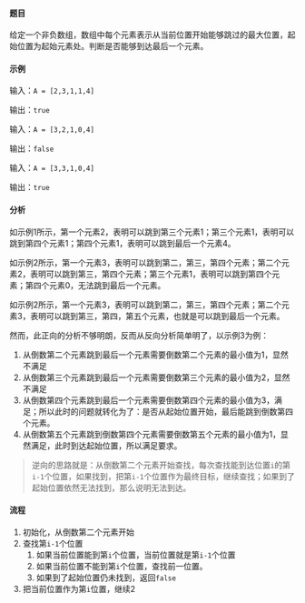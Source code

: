 #### 题目

给定一个非负数组，数组中每个元素表示从当前位置开始能够跳过的最大位置，起始位置为起始元素处。判断是否能够到达最后一个元素。

#### 示例

输入：`A = [2,3,1,1,4]`

输出：`true`

输入：`A = [3,2,1,0,4]`

输出：`false`

输入：`A = [3,3,1,0,4]`

输出：`true`

#### 分析

如示例1所示，第一个元素2，表明可以跳到第三个元素1；第三个元素1，表明可以跳到第四个元素1；第四个元素1，表明可以跳到最后一个元素4。

如示例2所示，第一个元素3，表明可以跳到第二，第三，第四个元素；第二个元素2，表明可以跳到第三，第四个元素；第三个元素1，表明可以跳到第四个元素；第四个元素0，无法跳到最后一个元素。

如示例2所示，第一个元素3，表明可以跳到第二，第三，第四个元素；第二个元素3，表明可以跳到第三，第四，第五个元素，也就是可以跳到最后一个元素。

然而，此正向的分析不够明朗，反而从反向分析简单明了，以示例3为例：

1. 从倒数第二个元素跳到最后一个元素需要倒数第二个元素的最小值为1，显然不满足
2. 从倒数第三个元素跳到最后一个元素需要倒数第三个元素的最小值为2，显然不满足
3. 从倒数第四个元素跳到最后一个元素需要倒数第四个元素的最小值为3，满足；所以此时的问题就转化为了：是否从起始位置开始，最后能跳到倒数第四个元素。
4. 从倒数第五个元素跳到倒数第四个元素需要倒数第五个元素的最小值为1，显然满足，此时到达起始位置，所以满足要求。

> 逆向的思路就是：从倒数第二个元素开始查找，每次查找能到达位置`i`的第`i-1`个位置，如果找到，把第`i-1`个位置作为最终目标，继续查找；如果到了起始位置依然无法找到，那么说明无法到达。

#### 流程

1. 初始化，从倒数第二个元素开始
2. 查找第`i-1`个位置
    1. 如果当前位置能到第`i`个位置，当前位置就是第`i-1`个位置
    2. 如果当前位置不能到第`i`个位置，查找前一位置。
    3. 如果到了起始位置仍未找到，返回`false`
3. 把当前位置作为第`i`位置，继续2
